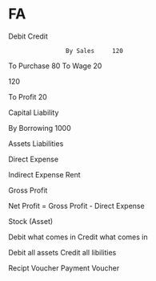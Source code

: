 # FA

Debit              Credit 

                    By Sales     120

To Purchase   80
To Wage       20 

120

To Profit    20



Capital Liability


By Borrowing 1000


Assets          Liabilities


Direct Expense

Indirect Expense
Rent



Gross Profit

Net Profit = Gross Profit - Direct Expense

Stock (Asset)



Debit what comes in
Credit what comes in

Debit all assets
Credit all libilities

Recipt Voucher
Payment Voucher










